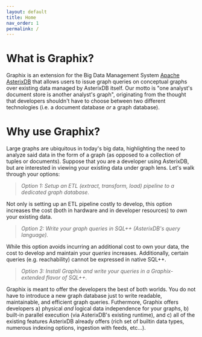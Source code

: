 ```yaml
---
layout: default
title: Home
nav_order: 1
permalink: /
---
```


# What is Graphix?

Graphix is an extension for the Big Data Management System [Apache AsterixDB](https://asterixdb.apache.org) that allows users to issue graph queries on conceptual graphs over existing data managed by AsterixDB itself.
Our motto is "one analyst's document store is another analyst's graph", originating from the thought that developers shouldn't have to choose between two different technologies (i.e. a document database _or_ a graph database).


# Why use Graphix?

Large graphs are ubiquitous in today's big data, highlighting the need to analyze said data in the form of a graph (as opposed to a collection of tuples or documents).
Suppose that you are a developer using AsterixDB, but are interested in viewing your existing data under graph lens.
Let's walk through your options:

> _Option 1: Setup an ETL (extract, transform, load) pipeline to a dedicated graph database._

Not only is setting up an ETL pipeline costly to develop, this option increases the cost (both in hardware and in developer resources) to _own_ your existing data.

> _Option 2: Write your graph queries in SQL++ (AsterixDB's query language)._

While this option avoids incurring an additional cost to own your data, the cost to develop and maintain your _queries_ increases. Additionally, certain queries (e.g. reachability) cannot be expressed in native SQL++.

> _Option 3: Install Graphix and write your queries in a Graphix-extended flavor of SQL++._

Graphix is meant to offer the developers the best of both worlds.
You do not have to introduce a new graph database just to write readable, maintainable, and efficient graph queries.
Futhermore, Graphix offers developers a) physical _and_ logical data independence for your graphs, b) built-in parallel execution (via AsterixDB's existing runtime), and c) all of the existing features AsterixDB already offers (rich set of builtin data types, numerous indexing options, ingestion with feeds, etc...).  

